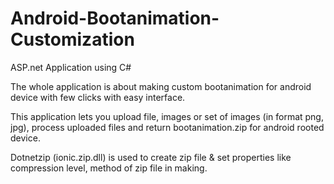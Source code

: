 # Android-Bootanimation-Customization

ASP.net Application using C#

The whole application is about making custom bootanimation for android device with few clicks with easy interface.

This application lets you upload file, images or set of images (in format png, jpg), process uploaded files and return bootanimation.zip for android rooted device.

Dotnetzip (ionic.zip.dll) is used to create zip file & set properties like compression level, method of zip file in making.

